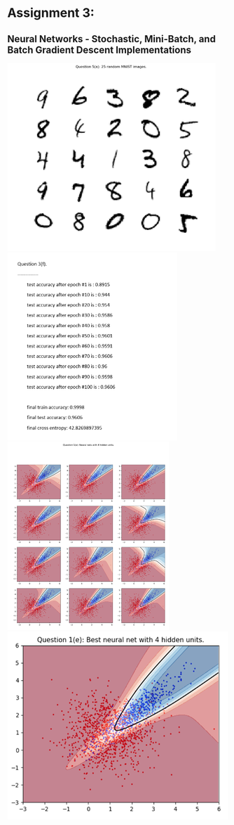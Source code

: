 # Assignment 3:
## Neural Networks - Stochastic, Mini-Batch, and Batch Gradient Descent Implementations

<img src="../a2/img/25_random_MNIST.PNG" alt="25_random_MNIST" data-canonical-src="../a2/img/25_random_MNIST.PNG" height="428" />
<img src="./img/mini_batch_stochastic_grad_desc_implementation.PNG" alt="mini_batch_stochastic_grad_desc_implementation" data-canonical-src="./img/mini_batch_stochastic_grad_desc_implementation.PNG" height="428" />
<br>
<img src="./img/NNs_4_hidden_units.PNG" alt="NNs_4_hidden_units" data-canonical-src="./img/NNs_4_hidden_units.PNG" height="428" />
<img src="./img/NN_best_4_hidden_units.PNG" alt="NN_best_4_hidden_units" data-canonical-src="./img/NN_best_4_hidden_units.PNG" height="428" />
